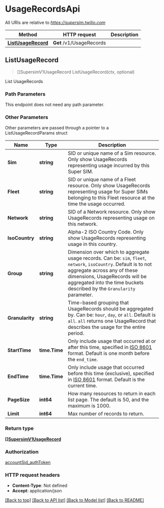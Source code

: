 # UsageRecordsApi

All URIs are relative to *https://supersim.twilio.com*

Method | HTTP request | Description
------------- | ------------- | -------------
[**ListUsageRecord**](UsageRecordsApi.md#ListUsageRecord) | **Get** /v1/UsageRecords | 



## ListUsageRecord

> []SupersimV1UsageRecord ListUsageRecord(ctx, optional)



List UsageRecords

### Path Parameters

This endpoint does not need any path parameter.

### Other Parameters

Other parameters are passed through a pointer to a ListUsageRecordParams struct


Name | Type | Description
------------- | ------------- | -------------
**Sim** | **string** | SID or unique name of a Sim resource. Only show UsageRecords representing usage incurred by this Super SIM.
**Fleet** | **string** | SID or unique name of a Fleet resource. Only show UsageRecords representing usage for Super SIMs belonging to this Fleet resource at the time the usage occurred.
**Network** | **string** | SID of a Network resource. Only show UsageRecords representing usage on this network.
**IsoCountry** | **string** | Alpha-2 ISO Country Code. Only show UsageRecords representing usage in this country.
**Group** | **string** | Dimension over which to aggregate usage records. Can be: `sim`, `fleet`, `network`, `isoCountry`. Default is to not aggregate across any of these dimensions, UsageRecords will be aggregated into the time buckets described by the `Granularity` parameter.
**Granularity** | **string** | Time-based grouping that UsageRecords should be aggregated by. Can be: `hour`, `day`, or `all`. Default is `all`. `all` returns one UsageRecord that describes the usage for the entire period.
**StartTime** | **time.Time** | Only include usage that occurred at or after this time, specified in [ISO 8601](https://en.wikipedia.org/wiki/ISO_8601) format. Default is one month before the `end_time`.
**EndTime** | **time.Time** | Only include usage that occurred before this time (exclusive), specified in [ISO 8601](https://en.wikipedia.org/wiki/ISO_8601) format. Default is the current time.
**PageSize** | **int64** | How many resources to return in each list page. The default is 50, and the maximum is 1000.
**Limit** | **int64** | Max number of records to return.

### Return type

[**[]SupersimV1UsageRecord**](SupersimV1UsageRecord.md)

### Authorization

[accountSid_authToken](../README.md#accountSid_authToken)

### HTTP request headers

- **Content-Type**: Not defined
- **Accept**: application/json

[[Back to top]](#) [[Back to API list]](../README.md#documentation-for-api-endpoints)
[[Back to Model list]](../README.md#documentation-for-models)
[[Back to README]](../README.md)

